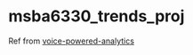 # msba6330_trends_proj

Ref from [voice-powered-analytics](https://github.com/awslabs/voice-powered-analytics)
